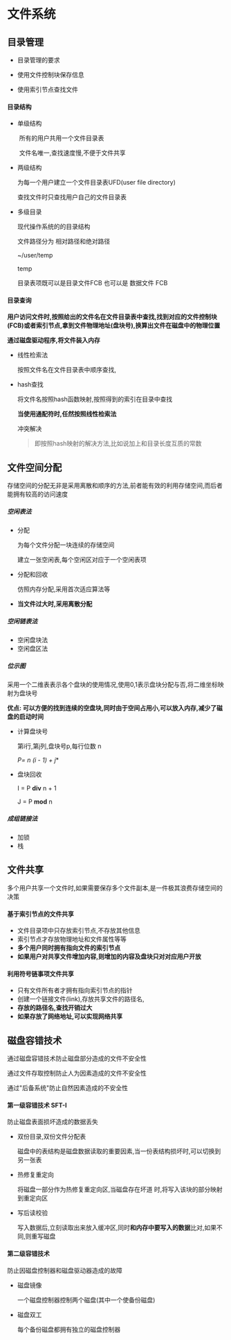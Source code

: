 # 文件系统

## 目录管理

- 目录管理的要求

- 使用文件控制块保存信息

- 使用索引节点查找文件

#### 目录结构

- 单级结构

  ​	所有的用户共用一个文件目录表

  ​	文件名唯一,查找速度慢,不便于文件共享

- 两级结构

  为每一个用户建立一个文件目录表UFD(user file directory)

  查找文件时只查找用户自己的文件目录表

- 多级目录

  现代操作系统的的目录结构

  文件路径分为 相对路径和绝对路径

  ~/user/temp

  temp

  目录表项既可以是目录文件FCB 也可以是 数据文件 FCB



#### 目录查询

**用户访问文件时,按照给出的文件名在文件目录表中查找,找到对应的文件控制块(FCB)或者索引节点,拿到文件物理地址(盘块号),换算出文件在磁盘中的物理位置**

**通过磁盘驱动程序,将文件装入内存**

- 线性检索法

  按照文件名在文件目录表中顺序查找,

- hash查找

  将文件名按照hash函数映射,按照得到的索引在目录中查找

  **当使用通配符时,任然按照线性检索法**

  冲突解决 

  > 即按照hash映射的解决方法,比如说加上和目录长度互质的常数





## 文件空间分配

存储空间的分配无非是采用离散和顺序的方法,前者能有效的利用存储空间,而后者能拥有较高的访问速度

##### 空闲表法

- 分配

  为每个文件分配一块连续的存储空间

  建立一张空闲表,每个空闲区对应于一个空闲表项

- 分配和回收

  仿照内存分配,采用首次适应算法等

- **当文件过大时,采用离散分配**

##### 空闲链表法

- 空闲盘块法
- 空闲盘区法

##### 位示图

采用一个二维表表示各个盘块的使用情况,使用0,1表示盘块分配与否,将二维坐标映射为盘块号

**优点: 可以方便的找到连续的空盘块,同时由于空间占用小,可以放入内存,减少了磁盘的启动时间**

- 计算盘块号

  第i行,第j列,盘块号p,每行位数 n

  **P= n* (i - 1) + j**

- 盘块回收

  I = P **div** n + 1

  J = P **mod** n

##### 成组链接法

- 加锁
- 栈



## 文件共享

多个用户共享一个文件时,如果需要保存多个文件副本,是一件极其浪费存储空间的决策

#### 基于索引节点的文件共享

- 文件目录项中只存放索引节点,不存放其他信息
- 索引节点才存放物理地址和文件属性等等
- **多个用户同时拥有指向文件的索引节点**
- **如果用户对共享文件增加内容,则增加的内容及盘块只对对应用户开放**

#### 利用符号链事项文件共享

- 只有文件所有者才拥有指向索引节点的指针
- 创建一个链接文件(link),存放共享文件的路径名,
- **存放的路径名,查找开销过大**
- **如果存放了网络地址,可以实现网络共享**



## 磁盘容错技术

通过磁盘容错技术防止磁盘部分造成的文件不安全性

通过文件存取控制防止人为因素造成的文件不安全性

通过"后备系统"防止自然因素造成的不安全性

#### 第一级容错技术 SFT-I

防止磁盘表面损坏造成的数据丢失

- 双份目录,双份文件分配表

  磁盘中的表结构是磁盘数据读取的重要因素,当一份表结构损坏时,可以切换到另一张表 

- 热修复重定向

  将磁盘一部分作为热修复重定向区,当磁盘存在坏道 时,将写入该块的部分映射到重定向区

- 写后读校验

  写入数据后,立刻读取出来放入缓冲区,同时**和内存中要写入的数据**比对,如果不同,则重写磁盘

#### 第二级容错技术

防止因磁盘控制器和磁盘驱动器造成的故障

- 磁盘镜像

  一个磁盘控制器控制两个磁盘(其中一个使备份磁盘)

- 磁盘双工

  每个备份磁盘都拥有独立的磁盘控制器



